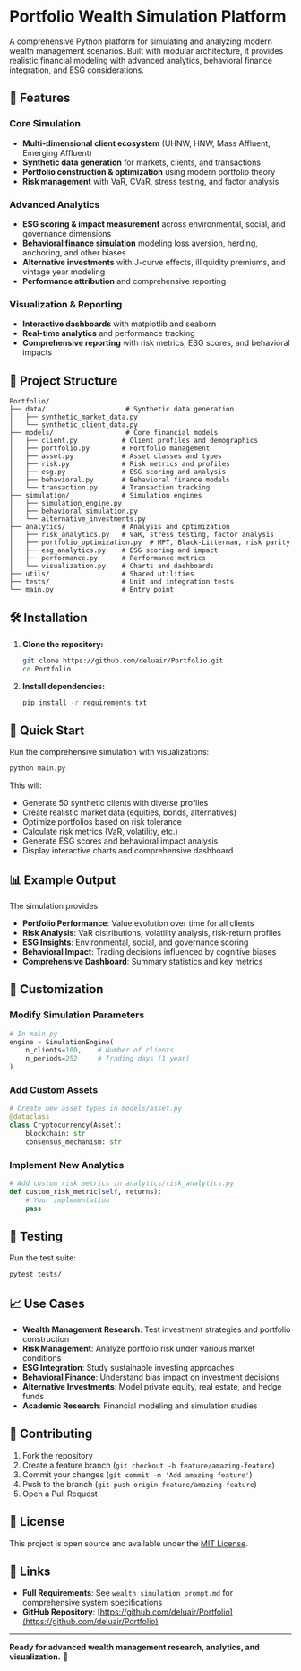 # Portfolio Wealth Simulation Platform

A comprehensive Python platform for simulating and analyzing modern wealth management scenarios. Built with modular architecture, it provides realistic financial modeling with advanced analytics, behavioral finance integration, and ESG considerations.

## 🚀 Features

### Core Simulation
- **Multi-dimensional client ecosystem** (UHNW, HNW, Mass Affluent, Emerging Affluent)
- **Synthetic data generation** for markets, clients, and transactions
- **Portfolio construction & optimization** using modern portfolio theory
- **Risk management** with VaR, CVaR, stress testing, and factor analysis

### Advanced Analytics
- **ESG scoring & impact measurement** across environmental, social, and governance dimensions
- **Behavioral finance simulation** modeling loss aversion, herding, anchoring, and other biases
- **Alternative investments** with J-curve effects, illiquidity premiums, and vintage year modeling
- **Performance attribution** and comprehensive reporting

### Visualization & Reporting
- **Interactive dashboards** with matplotlib and seaborn
- **Real-time analytics** and performance tracking
- **Comprehensive reporting** with risk metrics, ESG scores, and behavioral impacts

## 📁 Project Structure

```
Portfolio/
├── data/                    # Synthetic data generation
│   ├── synthetic_market_data.py
│   └── synthetic_client_data.py
├── models/                  # Core financial models
│   ├── client.py           # Client profiles and demographics
│   ├── portfolio.py        # Portfolio management
│   ├── asset.py            # Asset classes and types
│   ├── risk.py             # Risk metrics and profiles
│   ├── esg.py              # ESG scoring and analysis
│   ├── behavioral.py       # Behavioral finance models
│   └── transaction.py      # Transaction tracking
├── simulation/             # Simulation engines
│   ├── simulation_engine.py
│   ├── behavioral_simulation.py
│   └── alternative_investments.py
├── analytics/              # Analysis and optimization
│   ├── risk_analytics.py   # VaR, stress testing, factor analysis
│   ├── portfolio_optimization.py  # MPT, Black-Litterman, risk parity
│   ├── esg_analytics.py    # ESG scoring and impact
│   ├── performance.py      # Performance metrics
│   └── visualization.py    # Charts and dashboards
├── utils/                  # Shared utilities
├── tests/                  # Unit and integration tests
└── main.py                 # Entry point
```

## 🛠️ Installation

1. **Clone the repository:**
   ```bash
   git clone https://github.com/deluair/Portfolio.git
   cd Portfolio
   ```

2. **Install dependencies:**
   ```bash
   pip install -r requirements.txt
   ```

## 🎯 Quick Start

Run the comprehensive simulation with visualizations:

```bash
python main.py
```

This will:
- Generate 50 synthetic clients with diverse profiles
- Create realistic market data (equities, bonds, alternatives)
- Optimize portfolios based on risk tolerance
- Calculate risk metrics (VaR, volatility, etc.)
- Generate ESG scores and behavioral impact analysis
- Display interactive charts and comprehensive dashboard

## 📊 Example Output

The simulation provides:
- **Portfolio Performance**: Value evolution over time for all clients
- **Risk Analysis**: VaR distributions, volatility analysis, risk-return profiles
- **ESG Insights**: Environmental, social, and governance scoring
- **Behavioral Impact**: Trading decisions influenced by cognitive biases
- **Comprehensive Dashboard**: Summary statistics and key metrics

## 🔧 Customization

### Modify Simulation Parameters
```python
# In main.py
engine = SimulationEngine(
    n_clients=100,    # Number of clients
    n_periods=252     # Trading days (1 year)
)
```

### Add Custom Assets
```python
# Create new asset types in models/asset.py
@dataclass
class Cryptocurrency(Asset):
    blockchain: str
    consensus_mechanism: str
```

### Implement New Analytics
```python
# Add custom risk metrics in analytics/risk_analytics.py
def custom_risk_metric(self, returns):
    # Your implementation
    pass
```

## 🧪 Testing

Run the test suite:
```bash
pytest tests/
```

## 📈 Use Cases

- **Wealth Management Research**: Test investment strategies and portfolio construction
- **Risk Management**: Analyze portfolio risk under various market conditions
- **ESG Integration**: Study sustainable investing approaches
- **Behavioral Finance**: Understand bias impact on investment decisions
- **Alternative Investments**: Model private equity, real estate, and hedge funds
- **Academic Research**: Financial modeling and simulation studies

## 🤝 Contributing

1. Fork the repository
2. Create a feature branch (`git checkout -b feature/amazing-feature`)
3. Commit your changes (`git commit -m 'Add amazing feature'`)
4. Push to the branch (`git push origin feature/amazing-feature`)
5. Open a Pull Request

## 📄 License

This project is open source and available under the [MIT License](LICENSE).

## 🔗 Links

- **Full Requirements**: See `wealth_simulation_prompt.md` for comprehensive system specifications
- **GitHub Repository**: [https://github.com/deluair/Portfolio](https://github.com/deluair/Portfolio)

---

**Ready for advanced wealth management research, analytics, and visualization.** 🎯 